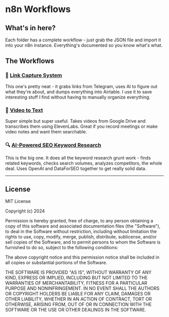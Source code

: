 # n8n Workflows

## What's in here?

Each folder has a complete workflow - just grab the JSON file and import it into your n8n instance. Everything's documented so you know what's what.

## The Workflows

### 🔗 [Link Capture System](Link%20Capture%20System/README.md)
This one's pretty neat - it grabs links from Telegram, uses AI to figure out what they're about, and dumps everything into Airtable. I use it to save interesting stuff I find without having to manually organize everything.

### 🎥 [Video to Text](Video%20to%20Text/README.md)
Super simple but super useful. Takes videos from Google Drive and transcribes them using ElevenLabs. Great if you record meetings or make video notes and want them searchable.

### 🔍 [AI-Powered SEO Keyword Research](AI-Powered%20SEO%20Keyword%20Research%20Automation/README.md)
This is the big one. It does all the keyword research grunt work - finds related keywords, checks search volumes, analyzes competitors, the whole deal. Uses OpenAI and DataForSEO together to get really solid data.

---

## License

MIT License

Copyright (c) 2024

Permission is hereby granted, free of charge, to any person obtaining a copy
of this software and associated documentation files (the "Software"), to deal
in the Software without restriction, including without limitation the rights
to use, copy, modify, merge, publish, distribute, sublicense, and/or sell
copies of the Software, and to permit persons to whom the Software is
furnished to do so, subject to the following conditions:

The above copyright notice and this permission notice shall be included in all
copies or substantial portions of the Software.

THE SOFTWARE IS PROVIDED "AS IS", WITHOUT WARRANTY OF ANY KIND, EXPRESS OR
IMPLIED, INCLUDING BUT NOT LIMITED TO THE WARRANTIES OF MERCHANTABILITY,
FITNESS FOR A PARTICULAR PURPOSE AND NONINFRINGEMENT. IN NO EVENT SHALL THE
AUTHORS OR COPYRIGHT HOLDERS BE LIABLE FOR ANY CLAIM, DAMAGES OR OTHER
LIABILITY, WHETHER IN AN ACTION OF CONTRACT, TORT OR OTHERWISE, ARISING FROM,
OUT OF OR IN CONNECTION WITH THE SOFTWARE OR THE USE OR OTHER DEALINGS IN THE
SOFTWARE.
